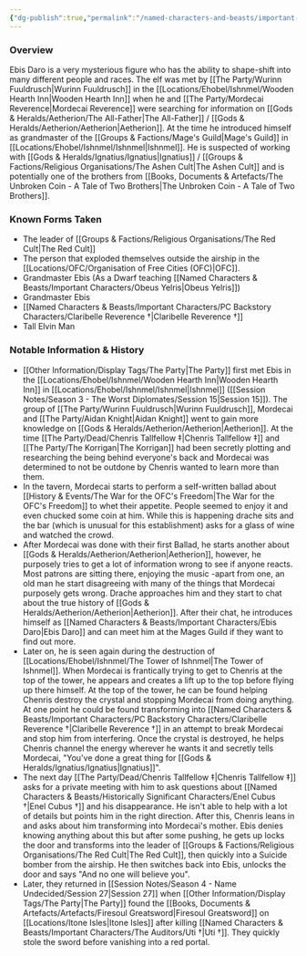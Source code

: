 ```yaml
---
{"dg-publish":true,"permalink":"/named-characters-and-beasts/important-characters/ebis-daro/","tags":["NPC","Important"],"updated":"2025-01-18T23:46:47.554+00:00"}
---
```



### Overview
Ebis Daro is a very mysterious figure who has the ability to shape-shift into many different people and races. The elf was met by [[The Party/Wurinn Fuuldrusch\|Wurinn Fuuldrusch]] in the [[Locations/Ehobel/Ishnmel/Wooden Hearth Inn\|Wooden Hearth Inn]] when he and [[The Party/Mordecai Reverence\|Mordecai Reverence]] were searching for information on [[Gods & Heralds/Aetherion/The All-Father\|The All-Father]] / [[Gods & Heralds/Aetherion/Aetherion\|Aetherion]]. At the time he introduced himself as grandmaster of the [[Groups & Factions/Mage's Guild\|Mage's Guild]] in [[Locations/Ehobel/Ishnmel/Ishnmel\|Ishnmel]]. He is suspected of working with [[Gods & Heralds/Ignatius/Ignatius\|Ignatius]] / [[Groups & Factions/Religious Organisations/The Ashen Cult\|The Ashen Cult]] and is potentially one of the brothers from [[Books, Documents & Artefacts/The Unbroken Coin - A Tale of Two Brothers\|The Unbroken Coin - A Tale of Two Brothers]].

### Known Forms Taken
- The leader of [[Groups & Factions/Religious Organisations/The Red Cult\|The Red Cult]]
- The person that exploded themselves outside the airship in the [[Locations/OFC/Organisation of Free Cities (OFC)\|OFC]].
- Grandmaster Ebis (As a Dwarf teaching [[Named Characters & Beasts/Important Characters/Obeus Yelris\|Obeus Yelris]])
- Grandmaster Ebis 
- [[Named Characters & Beasts/Important Characters/PC Backstory Characters/Claribelle Reverence †\|Claribelle Reverence †]]
- Tall Elvin Man

### Notable Information & History 
- [[Other Information/Display Tags/The Party\|The Party]] first met Ebis in the [[Locations/Ehobel/Ishnmel/Wooden Hearth Inn\|Wooden Hearth Inn]] in [[Locations/Ehobel/Ishnmel/Ishnmel\|Ishnmel]] ([[Session Notes/Season 3 - The Worst Diplomates/Session 15\|Session 15]]). The group of [[The Party/Wurinn Fuuldrusch\|Wurinn Fuuldrusch]], Mordecai and [[The Party/Aidan Knight\|Aidan Knight]] went to gain more knowledge on [[Gods & Heralds/Aetherion/Aetherion\|Aetherion]]. At the time [[The Party/Dead/Chenris Tallfellow ‡\|Chenris Tallfellow ‡]] and [[The Party/The Korrigan\|The Korrigan]] had been secretly plotting and researching the being behind everyone's back and Mordecai was determined to not be outdone by Chenris wanted to learn more than them. 
- In the tavern, Mordecai starts to perform a self-written ballad about [[History & Events/The War for the OFC's Freedom\|The War for the OFC's Freedom]] to whet their appetite. People seemed to enjoy it and even chucked some coin at him. While this is happening drache sits and the bar (which is unusual for this establishment) asks for a glass of wine and watched the crowd. 
- After Mordecai was done with their first Ballad, he starts another about [[Gods & Heralds/Aetherion/Aetherion\|Aetherion]], however, he purposely tries to get a lot of information wrong to see if anyone reacts. Most patrons are sitting there, enjoying the music -apart from one, an old man he start disagreeing with many of the things that Mordecai purposely gets wrong. Drache approaches him and they start to chat about the true history of [[Gods & Heralds/Aetherion/Aetherion\|Aetherion]]. After their chat, he introduces himself as [[Named Characters & Beasts/Important Characters/Ebis Daro\|Ebis Daro]] and can meet him at the Mages Guild if they want to find out more. 
- Later on, he is seen again during the destruction of [[Locations/Ehobel/Ishnmel/The Tower of Ishnmel\|The Tower of Ishnmel]]. When Mordecai is frantically trying to get to Chenris at the top of the tower, he appears and creates a lift up to the top before flying up there himself. At the top of the tower, he can be found helping Chenris destroy the crystal and stopping Mordecai from doing anything. At one point he could be found transforming into [[Named Characters & Beasts/Important Characters/PC Backstory Characters/Claribelle Reverence †\|Claribelle Reverence †]] in an attempt to break Mordecai and stop him from interfering. Once the crystal is destroyed, he helps Chenris channel the energy wherever he wants it and secretly tells Mordecai, "You've done a great thing for [[Gods & Heralds/Ignatius/Ignatius\|Ignatius]]". 
- The next day [[The Party/Dead/Chenris Tallfellow ‡\|Chenris Tallfellow ‡]] asks for a private meeting with him to ask questions about [[Named Characters & Beasts/Historically Significant  Characters/Enel Cubus †\|Enel Cubus †]] and his disappearance. He isn't able to help with a lot of details but points him in the right direction. After this, Chenris leans in and asks about him transforming into Mordecai's mother. Ebis denies knowing anything about this but after some pushing, he gets up locks the door and transforms into the leader of [[Groups & Factions/Religious Organisations/The Red Cult\|The Red Cult]], then quickly into a Suicide bomber from the airship. He then switches back into Ebis, unlocks the door and says "And no one will believe you".
- Later, they returned in [[Session Notes/Season 4 - Name Undecided/Session 27\|Session 27]] when [[Other Information/Display Tags/The Party\|The Party]] found the [[Books, Documents & Artefacts/Artefacts/Firesoul Greatsword\|Firesoul Greatsword]] on [[Locations/Itone Isles\|Itone Isles]] after killing [[Named Characters & Beasts/Important Characters/The Auditors/Uti †\|Uti †]]. They quickly stole the sword before vanishing into a red portal.